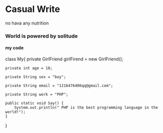 # Casual Write
no hava any nutrition

### World is powered by solitude

#### my code

class My{
    private GirlFriend girlFirend = new GirlFriend();

    private int age = 18;

    private String sex = "boy";

    private String email = "1216476406qq@gmail.com";

    private String work = "PHP";

    public static void Say() {
        System.out.println(" PHP is the best programming language in the world!");
    }
}

